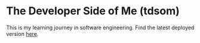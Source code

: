 # The Developer Side of Me (tdsom)
This is my learning journey in software engineering. Find the latest deployed version [here](https://muhammad-ibrahim.github.io/tdsom/).
